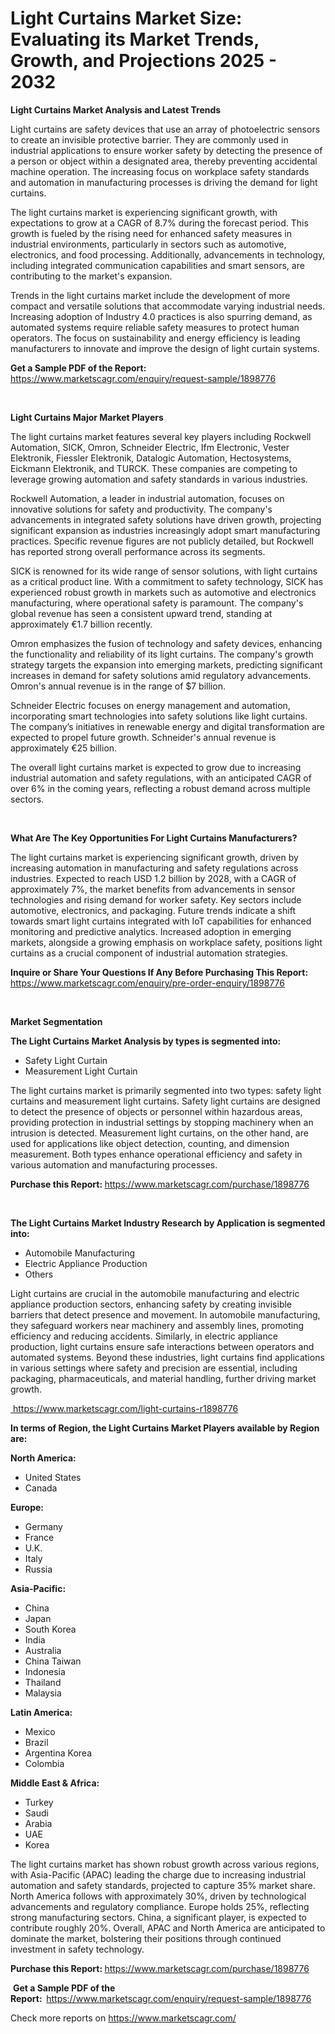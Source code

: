 <p><h1>Light Curtains Market Size: Evaluating its Market Trends, Growth, and Projections 2025 - 2032</h1></p><p><strong>Light Curtains Market Analysis and Latest Trends</strong></p>
<p><p>Light curtains are safety devices that use an array of photoelectric sensors to create an invisible protective barrier. They are commonly used in industrial applications to ensure worker safety by detecting the presence of a person or object within a designated area, thereby preventing accidental machine operation. The increasing focus on workplace safety standards and automation in manufacturing processes is driving the demand for light curtains.</p><p>The light curtains market is experiencing significant growth, with expectations to grow at a CAGR of 8.7% during the forecast period. This growth is fueled by the rising need for enhanced safety measures in industrial environments, particularly in sectors such as automotive, electronics, and food processing. Additionally, advancements in technology, including integrated communication capabilities and smart sensors, are contributing to the market's expansion.</p><p>Trends in the light curtains market include the development of more compact and versatile solutions that accommodate varying industrial needs. Increasing adoption of Industry 4.0 practices is also spurring demand, as automated systems require reliable safety measures to protect human operators. The focus on sustainability and energy efficiency is leading manufacturers to innovate and improve the design of light curtain systems.</p></p>
<p><strong>Get a Sample PDF of the Report:&nbsp;</strong> <a href="https://www.marketscagr.com/enquiry/request-sample/1898776?utm_campaign=1869&utm_medium=2&utm_source=Github&utm_content=ia&utm_term=16022025&utm_id=light-curtains">https://www.marketscagr.com/enquiry/request-sample/1898776</a></p>
<p>&nbsp;</p>
<p><strong>Light Curtains Major Market Players</strong></p>
<p><p>The light curtains market features several key players including Rockwell Automation, SICK, Omron, Schneider Electric, Ifm Electronic, Vester Elektronik, Fiessler Elektronik, Datalogic Automation, Hectosystems, Eickmann Elektronik, and TURCK. These companies are competing to leverage growing automation and safety standards in various industries.</p><p>Rockwell Automation, a leader in industrial automation, focuses on innovative solutions for safety and productivity. The company's advancements in integrated safety solutions have driven growth, projecting significant expansion as industries increasingly adopt smart manufacturing practices. Specific revenue figures are not publicly detailed, but Rockwell has reported strong overall performance across its segments.</p><p>SICK is renowned for its wide range of sensor solutions, with light curtains as a critical product line. With a commitment to safety technology, SICK has experienced robust growth in markets such as automotive and electronics manufacturing, where operational safety is paramount. The company's global revenue has seen a consistent upward trend, standing at approximately €1.7 billion recently.</p><p>Omron emphasizes the fusion of technology and safety devices, enhancing the functionality and reliability of its light curtains. The company's growth strategy targets the expansion into emerging markets, predicting significant increases in demand for safety solutions amid regulatory advancements. Omron's annual revenue is in the range of $7 billion.</p><p>Schneider Electric focuses on energy management and automation, incorporating smart technologies into safety solutions like light curtains. The company’s initiatives in renewable energy and digital transformation are expected to propel future growth. Schneider's annual revenue is approximately €25 billion.</p><p>The overall light curtains market is expected to grow due to increasing industrial automation and safety regulations, with an anticipated CAGR of over 6% in the coming years, reflecting a robust demand across multiple sectors.</p></p>
<p>&nbsp;</p>
<p><strong>What Are The Key Opportunities For Light Curtains Manufacturers?</strong></p>
<p><p>The light curtains market is experiencing significant growth, driven by increasing automation in manufacturing and safety regulations across industries. Expected to reach USD 1.2 billion by 2028, with a CAGR of approximately 7%, the market benefits from advancements in sensor technologies and rising demand for worker safety. Key sectors include automotive, electronics, and packaging. Future trends indicate a shift towards smart light curtains integrated with IoT capabilities for enhanced monitoring and predictive analytics. Increased adoption in emerging markets, alongside a growing emphasis on workplace safety, positions light curtains as a crucial component of industrial automation strategies.</p></p>
<p><strong>Inquire or Share Your Questions If Any Before Purchasing This Report:</strong> <a href="https://www.marketscagr.com/enquiry/pre-order-enquiry/1898776?utm_campaign=1869&utm_medium=2&utm_source=Github&utm_content=ia&utm_term=16022025&utm_id=light-curtains">https://www.marketscagr.com/enquiry/pre-order-enquiry/1898776</a></p>
<p>&nbsp;</p>
<p><strong>Market Segmentation</strong></p>
<p><strong>The Light Curtains Market Analysis by types is segmented into:</strong></p>
<p><ul><li>Safety Light Curtain</li><li>Measurement Light Curtain</li></ul></p>
<p><p>The light curtains market is primarily segmented into two types: safety light curtains and measurement light curtains. Safety light curtains are designed to detect the presence of objects or personnel within hazardous areas, providing protection in industrial settings by stopping machinery when an intrusion is detected. Measurement light curtains, on the other hand, are used for applications like object detection, counting, and dimension measurement. Both types enhance operational efficiency and safety in various automation and manufacturing processes.</p></p>
<p><strong>Purchase this Report:&nbsp;</strong><a href="https://www.marketscagr.com/purchase/1898776?utm_campaign=1869&utm_medium=2&utm_source=Github&utm_content=ia&utm_term=16022025&utm_id=light-curtains">https://www.marketscagr.com/purchase/1898776</a></p>
<p>&nbsp;</p>
<p><strong>The Light Curtains Market Industry Research by Application is segmented into:</strong></p>
<p><ul><li>Automobile Manufacturing</li><li>Electric Appliance Production</li><li>Others</li></ul></p>
<p><p>Light curtains are crucial in the automobile manufacturing and electric appliance production sectors, enhancing safety by creating invisible barriers that detect presence and movement. In automobile manufacturing, they safeguard workers near machinery and assembly lines, promoting efficiency and reducing accidents. Similarly, in electric appliance production, light curtains ensure safe interactions between operators and automated systems. Beyond these industries, light curtains find applications in various settings where safety and precision are essential, including packaging, pharmaceuticals, and material handling, further driving market growth.</p></p>
<p><a href="https://www.marketscagr.com/light-curtains-r1898776?utm_campaign=1869&utm_medium=2&utm_source=Github&utm_content=ia&utm_term=16022025&utm_id=light-curtains">&nbsp;https://www.marketscagr.com/light-curtains-r1898776</a></p>
<p><strong>In terms of Region, the Light Curtains Market Players available by Region are:</strong></p>
<p>
    <p> <strong> North America: </strong>
        <ul>
            <li>United States</li>
            <li>Canada</li>
        </ul>
        </p> 
    <p> <strong> Europe: </strong>
        <ul>
            <li>Germany</li>
            <li>France</li>
            <li>U.K.</li>
            <li>Italy</li>
            <li>Russia</li>
        </ul>
        </p> 
    <p> <strong> Asia-Pacific: </strong>
        <ul>
            <li>China</li>
            <li>Japan</li>
            <li>South Korea</li>
            <li>India</li>
            <li>Australia</li>
            <li>China Taiwan</li>
            <li>Indonesia</li>
            <li>Thailand</li>
            <li>Malaysia</li>
        </ul>
        </p> 
    <p> <strong> Latin America: </strong>
        <ul>
            <li>Mexico</li>
            <li>Brazil</li>
            <li>Argentina Korea</li>
            <li>Colombia</li>
        </ul>
        </p> 
    <p> <strong> Middle East & Africa: </strong>
        <ul>
            <li>Turkey</li>
            <li>Saudi</li>
            <li>Arabia</li>
            <li>UAE</li>
            <li>Korea</li>
        </ul>
    </p>
    </p>
<p><p>The light curtains market has shown robust growth across various regions, with Asia-Pacific (APAC) leading the charge due to increasing industrial automation and safety standards, projected to capture 35% market share. North America follows with approximately 30%, driven by technological advancements and regulatory compliance. Europe holds 25%, reflecting strong manufacturing sectors. China, a significant player, is expected to contribute roughly 20%. Overall, APAC and North America are anticipated to dominate the market, bolstering their positions through continued investment in safety technology.</p></p>
<p><strong>Purchase this Report: </strong><a href="https://www.marketscagr.com/purchase/1898776?utm_campaign=1869&utm_medium=2&utm_source=Github&utm_content=ia&utm_term=16022025&utm_id=light-curtains">https://www.marketscagr.com/purchase/1898776</a></p>
<p>&nbsp;<strong>Get a Sample PDF of the Report:&nbsp;&nbsp;</strong><a href="https://www.marketscagr.com/enquiry/request-sample/1898776?utm_campaign=1869&utm_medium=2&utm_source=Github&utm_content=ia&utm_term=16022025&utm_id=light-curtains">https://www.marketscagr.com/enquiry/request-sample/1898776</a></p>
<p><strong></strong></p>
<p>Check more reports on <a href="https://www.marketscagr.com/?utm_campaign=1869&utm_medium=2&utm_source=Github&utm_content=ia&utm_term=16022025&utm_id=light-curtains">https://www.marketscagr.com/</a></p>